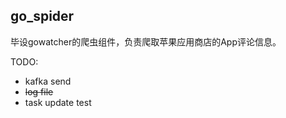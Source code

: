 ## go_spider

毕设gowatcher的爬虫组件，负责爬取苹果应用商店的App评论信息。

TODO:
 + kafka send
 + ~~log file~~
 + task update test